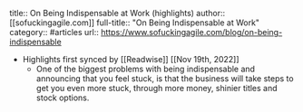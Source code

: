 title:: On Being Indispensable at Work (highlights)
author:: [[sofuckingagile.com]]
full-title:: "On Being Indispensable at Work"
category:: #articles
url:: https://www.sofuckingagile.com/blog/on-being-indispensable

- Highlights first synced by [[Readwise]] [[Nov 19th, 2022]]
	- One of the biggest problems with being indispensable and announcing that you feel stuck, is that the business will take steps to get you even more stuck, through more money, shinier titles and stock options.